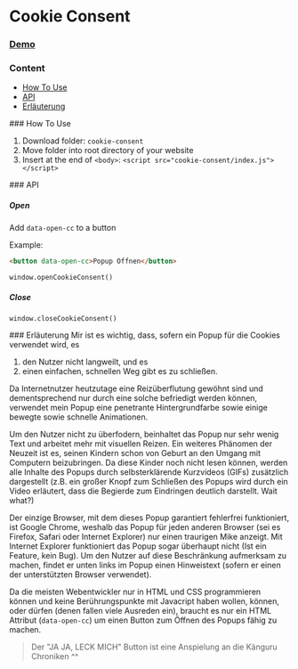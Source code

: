 # Cookie Consent

### [Demo](https://suspicious-yalow-e02968.netlify.app/)

### Content

* [How To Use](#how-to-use)
* [API](#api)
* [Erläuterung](#erlauterung)

<a name="how-to-use">
### How To Use

1. Download folder: ``cookie-consent``
2. Move folder into root directory of your website
2. Insert at the end of ``<body>``: ``<script src="cookie-consent/index.js"></script>``

<a name="api">
### API

##### Open

Add ``data-open-cc`` to a button

Example: 
```html
<button data-open-cc>Popup Öffnen</button>
```

``window.openCookieConsent()``

##### Close

``window.closeCookieConsent()``

<a name="erlauterung">
### Erläuterung
Mir ist es wichtig, dass, sofern ein Popup für die Cookies verwendet wird, es

1. den Nutzer nicht langweilt, und es
2. einen einfachen, schnellen Weg gibt es zu schließen.

Da Internetnutzer heutzutage eine Reizüberflutung gewöhnt sind und dementsprechend nur durch eine solche befriedigt werden können, verwendet mein Popup eine penetrante Hintergrundfarbe sowie einige bewegte sowie schnelle Animationen.

Um den Nutzer nicht zu überfodern, beinhaltet das Popup nur sehr wenig Text und arbeitet mehr mit visuellen Reizen. Ein weiteres Phänomen der Neuzeit ist es, seinen Kindern schon von Geburt an den Umgang mit Computern beizubringen. Da diese Kinder noch nicht lesen können, werden alle Inhalte des Popups durch selbsterklärende Kurzvideos (GIFs) zusätzlich dargestellt (z.B. ein großer Knopf zum Schließen des Popups wird durch ein Video erläutert, dass die Begierde zum Eindringen deutlich darstellt. Wait what?)

Der einzige Browser, mit dem dieses Popup garantiert fehlerfrei funktioniert, ist Google Chrome, weshalb das Popup für jeden anderen Browser (sei es Firefox, Safari oder Internet Explorer) nur einen traurigen Mike anzeigt. Mit Internet Explorer funktioniert das Popup sogar überhaupt nicht (Ist ein Feature, kein Bug). Um den Nutzer auf diese Beschränkung aufmerksam zu machen, findet er unten links im Popup einen Hinweistext (sofern er einen der unterstützten Browser verwendet). 

Da die meisten Webentwickler nur in HTML und CSS programmieren können und keine Berührungspunkte mit Javacript haben wollen, können, oder dürfen (denen fallen viele Ausreden ein), braucht es nur ein HTML Attribut (``data-open-cc``) um einen Button zum Öffnen des Popups fähig zu machen.

> Der "JA JA, LECK MICH" Button ist eine Anspielung an die Känguru Chroniken ^^